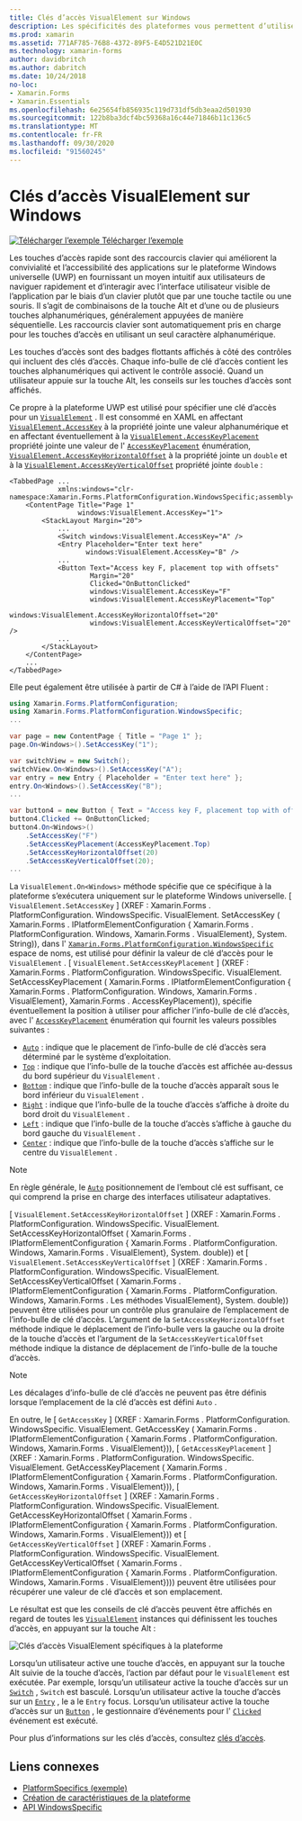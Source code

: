 ```yaml
---
title: Clés d’accès VisualElement sur Windows
description: Les spécificités des plateformes vous permettent d’utiliser des fonctionnalités uniquement disponibles sur une plateforme spécifique, sans implémenter de convertisseurs ou d’effets personnalisés. Cet article explique comment utiliser le spécifique à la plate-forme Windows qui spécifie une clé d’accès pour un VisualElement.
ms.prod: xamarin
ms.assetid: 771AF785-76B8-4372-89F5-E4D521D21E0C
ms.technology: xamarin-forms
author: davidbritch
ms.author: dabritch
ms.date: 10/24/2018
no-loc:
- Xamarin.Forms
- Xamarin.Essentials
ms.openlocfilehash: 6e25654fb856935c119d731df5db3eaa2d501930
ms.sourcegitcommit: 122b8ba3dcf4bc59368a16c44e71846b11c136c5
ms.translationtype: MT
ms.contentlocale: fr-FR
ms.lasthandoff: 09/30/2020
ms.locfileid: "91560245"
---
```

# <a name="visualelement-access-keys-on-windows"></a>Clés d’accès VisualElement sur Windows

[![Télécharger l’exemple](~/media/shared/download.png) Télécharger l’exemple](https://docs.microsoft.com/samples/xamarin/xamarin-forms-samples/userinterface-platformspecifics)

Les touches d’accès rapide sont des raccourcis clavier qui améliorent la convivialité et l’accessibilité des applications sur le plateforme Windows universelle (UWP) en fournissant un moyen intuitif aux utilisateurs de naviguer rapidement et d’interagir avec l’interface utilisateur visible de l’application par le biais d’un clavier plutôt que par une touche tactile ou une souris. Il s’agit de combinaisons de la touche Alt et d’une ou de plusieurs touches alphanumériques, généralement appuyées de manière séquentielle. Les raccourcis clavier sont automatiquement pris en charge pour les touches d’accès en utilisant un seul caractère alphanumérique.

Les touches d’accès sont des badges flottants affichés à côté des contrôles qui incluent des clés d’accès. Chaque info-bulle de clé d’accès contient les touches alphanumériques qui activent le contrôle associé. Quand un utilisateur appuie sur la touche Alt, les conseils sur les touches d’accès sont affichés.

Ce propre à la plateforme UWP est utilisé pour spécifier une clé d’accès pour un [`VisualElement`](xref:Xamarin.Forms.VisualElement) . Il est consommé en XAML en affectant [`VisualElement.AccessKey`](xref:Xamarin.Forms.PlatformConfiguration.WindowsSpecific.VisualElement.AccessKeyProperty) à la propriété jointe une valeur alphanumérique et en affectant éventuellement à la [`VisualElement.AccessKeyPlacement`](xref:Xamarin.Forms.PlatformConfiguration.WindowsSpecific.VisualElement.AccessKeyPlacementProperty) propriété jointe une valeur de l' [`AccessKeyPlacement`](xref:Xamarin.Forms.AccessKeyPlacement) énumération, [`VisualElement.AccessKeyHorizontalOffset`](xref:Xamarin.Forms.PlatformConfiguration.WindowsSpecific.VisualElement.AccessKeyHorizontalOffsetProperty) à la propriété jointe un `double` et à la [`VisualElement.AccessKeyVerticalOffset`](xref:Xamarin.Forms.PlatformConfiguration.WindowsSpecific.VisualElement.AccessKeyVerticalOffsetProperty) propriété jointe `double` :

```xaml
<TabbedPage ...
            xmlns:windows="clr-namespace:Xamarin.Forms.PlatformConfiguration.WindowsSpecific;assembly=Xamarin.Forms.Core">
    <ContentPage Title="Page 1"
                 windows:VisualElement.AccessKey="1">
        <StackLayout Margin="20">
            ...
            <Switch windows:VisualElement.AccessKey="A" />
            <Entry Placeholder="Enter text here"
                   windows:VisualElement.AccessKey="B" />
            ...
            <Button Text="Access key F, placement top with offsets"
                    Margin="20"
                    Clicked="OnButtonClicked"
                    windows:VisualElement.AccessKey="F"
                    windows:VisualElement.AccessKeyPlacement="Top"
                    windows:VisualElement.AccessKeyHorizontalOffset="20"
                    windows:VisualElement.AccessKeyVerticalOffset="20" />
            ...
        </StackLayout>
    </ContentPage>
    ...
</TabbedPage>
```

Elle peut également être utilisée à partir de C# à l’aide de l’API Fluent :

```csharp
using Xamarin.Forms.PlatformConfiguration;
using Xamarin.Forms.PlatformConfiguration.WindowsSpecific;
...

var page = new ContentPage { Title = "Page 1" };
page.On<Windows>().SetAccessKey("1");

var switchView = new Switch();
switchView.On<Windows>().SetAccessKey("A");
var entry = new Entry { Placeholder = "Enter text here" };
entry.On<Windows>().SetAccessKey("B");
...

var button4 = new Button { Text = "Access key F, placement top with offsets", Margin = new Thickness(20) };
button4.Clicked += OnButtonClicked;
button4.On<Windows>()
    .SetAccessKey("F")
    .SetAccessKeyPlacement(AccessKeyPlacement.Top)
    .SetAccessKeyHorizontalOffset(20)
    .SetAccessKeyVerticalOffset(20);
...
```

La `VisualElement.On<Windows>` méthode spécifie que ce spécifique à la plateforme s’exécutera uniquement sur le plateforme Windows universelle. [ `VisualElement.SetAccessKey` ] (XREF : Xamarin.Forms . PlatformConfiguration. WindowsSpecific. VisualElement. SetAccessKey ( Xamarin.Forms . IPlatformElementConfiguration { Xamarin.Forms . PlatformConfiguration. Windows, Xamarin.Forms . VisualElement}, System. String)), dans l' [`Xamarin.Forms.PlatformConfiguration.WindowsSpecific`](xref:Xamarin.Forms.PlatformConfiguration.WindowsSpecific) espace de noms, est utilisé pour définir la valeur de clé d’accès pour le `VisualElement` . [ `VisualElement.SetAccessKeyPlacement` ] (XREF : Xamarin.Forms . PlatformConfiguration. WindowsSpecific. VisualElement. SetAccessKeyPlacement ( Xamarin.Forms . IPlatformElementConfiguration { Xamarin.Forms . PlatformConfiguration. Windows, Xamarin.Forms . VisualElement}, Xamarin.Forms . AccessKeyPlacement)), spécifie éventuellement la position à utiliser pour afficher l’info-bulle de clé d’accès, avec l' [`AccessKeyPlacement`](xref:Xamarin.Forms.AccessKeyPlacement) énumération qui fournit les valeurs possibles suivantes :

- [`Auto`](xref:Xamarin.Forms.AccessKeyPlacement.Auto) : indique que le placement de l’info-bulle de clé d’accès sera déterminé par le système d’exploitation.
- [`Top`](xref:Xamarin.Forms.AccessKeyPlacement.Top) : indique que l’info-bulle de la touche d’accès est affichée au-dessus du bord supérieur du `VisualElement` .
- [`Bottom`](xref:Xamarin.Forms.AccessKeyPlacement.Bottom) : indique que l’info-bulle de la touche d’accès apparaît sous le bord inférieur du `VisualElement` .
- [`Right`](xref:Xamarin.Forms.AccessKeyPlacement.Right) : indique que l’info-bulle de la touche d’accès s’affiche à droite du bord droit du `VisualElement` .
- [`Left`](xref:Xamarin.Forms.AccessKeyPlacement.Left) : indique que l’info-bulle de la touche d’accès s’affiche à gauche du bord gauche du `VisualElement` .
- [`Center`](xref:Xamarin.Forms.AccessKeyPlacement.Center) : indique que l’info-bulle de la touche d’accès s’affiche sur le centre du `VisualElement` .

> [!NOTE]
> En règle générale, le [`Auto`](xref:Xamarin.Forms.AccessKeyPlacement.Auto) positionnement de l’embout clé est suffisant, ce qui comprend la prise en charge des interfaces utilisateur adaptatives.

[ `VisualElement.SetAccessKeyHorizontalOffset` ] (XREF : Xamarin.Forms . PlatformConfiguration. WindowsSpecific. VisualElement. SetAccessKeyHorizontalOffset ( Xamarin.Forms . IPlatformElementConfiguration { Xamarin.Forms . PlatformConfiguration. Windows, Xamarin.Forms . VisualElement}, System. double)) et [ `VisualElement.SetAccessKeyVerticalOffset` ] (XREF : Xamarin.Forms . PlatformConfiguration. WindowsSpecific. VisualElement. SetAccessKeyVerticalOffset ( Xamarin.Forms . IPlatformElementConfiguration { Xamarin.Forms . PlatformConfiguration. Windows, Xamarin.Forms . Les méthodes VisualElement}, System. double)) peuvent être utilisées pour un contrôle plus granulaire de l’emplacement de l’info-bulle de clé d’accès. L’argument de la `SetAccessKeyHorizontalOffset` méthode indique le déplacement de l’info-bulle vers la gauche ou la droite de la touche d’accès et l’argument de la `SetAccessKeyVerticalOffset` méthode indique la distance de déplacement de l’info-bulle de la touche d’accès.

>[!NOTE]
> Les décalages d’info-bulle de clé d’accès ne peuvent pas être définis lorsque l’emplacement de la clé d’accès est défini `Auto` .

En outre, le [ `GetAccessKey` ] (XREF : Xamarin.Forms . PlatformConfiguration. WindowsSpecific. VisualElement. GetAccessKey ( Xamarin.Forms . IPlatformElementConfiguration { Xamarin.Forms . PlatformConfiguration. Windows, Xamarin.Forms . VisualElement})), [ `GetAccessKeyPlacement` ] (XREF : Xamarin.Forms . PlatformConfiguration. WindowsSpecific. VisualElement. GetAccessKeyPlacement ( Xamarin.Forms . IPlatformElementConfiguration { Xamarin.Forms . PlatformConfiguration. Windows, Xamarin.Forms . VisualElement})), [ `GetAccessKeyHorizontalOffset` ] (XREF : Xamarin.Forms . PlatformConfiguration. WindowsSpecific. VisualElement. GetAccessKeyHorizontalOffset ( Xamarin.Forms . IPlatformElementConfiguration { Xamarin.Forms . PlatformConfiguration. Windows, Xamarin.Forms . VisualElement})) et [ `GetAccessKeyVerticalOffset` ] (XREF : Xamarin.Forms . PlatformConfiguration. WindowsSpecific. VisualElement. GetAccessKeyVerticalOffset ( Xamarin.Forms . IPlatformElementConfiguration { Xamarin.Forms . PlatformConfiguration. Windows, Xamarin.Forms . VisualElement}))) peuvent être utilisées pour récupérer une valeur de clé d’accès et son emplacement.

Le résultat est que les conseils de clé d’accès peuvent être affichés en regard de toutes les [`VisualElement`](xref:Xamarin.Forms.VisualElement) instances qui définissent les touches d’accès, en appuyant sur la touche Alt :

![Clés d’accès VisualElement spécifiques à la plateforme](visualelement-access-keys-images/visualelement-accesskeys.png "Clés d’accès VisualElement spécifiques à la plateforme")

Lorsqu’un utilisateur active une touche d’accès, en appuyant sur la touche Alt suivie de la touche d’accès, l’action par défaut pour le `VisualElement` est exécutée. Par exemple, lorsqu’un utilisateur active la touche d’accès sur un [`Switch`](xref:Xamarin.Forms.Switch) , `Switch` est basculé. Lorsqu’un utilisateur active la touche d’accès sur un [`Entry`](xref:Xamarin.Forms.Entry) , le a le `Entry` focus. Lorsqu’un utilisateur active la touche d’accès sur un [`Button`](xref:Xamarin.Forms.Button) , le gestionnaire d’événements pour l' [`Clicked`](xref:Xamarin.Forms.Button.Clicked) événement est exécuté.

Pour plus d’informations sur les clés d’accès, consultez [clés d’accès](/windows/uwp/design/input/access-keys#key-tip-positioning).

## <a name="related-links"></a>Liens connexes

- [PlatformSpecifics (exemple)](/samples/xamarin/xamarin-forms-samples/userinterface-platformspecifics)
- [Création de caractéristiques de la plateforme](~/xamarin-forms/platform/platform-specifics/index.md#creating-platform-specifics)
- [API WindowsSpecific](xref:Xamarin.Forms.PlatformConfiguration.WindowsSpecific)